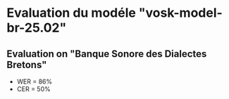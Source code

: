 # Evaluation du modéle "vosk-model-br-25.02" 
## Evaluation on "Banque Sonore des Dialectes Bretons"
* WER = 86%
* CER = 50%
